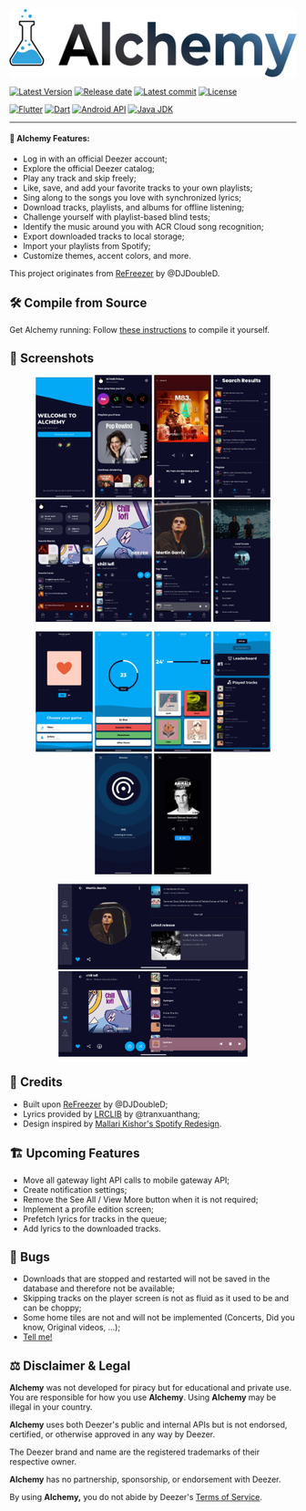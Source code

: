 ![Alchemy](./assets/banner.png?raw=true)

[![Latest Version](https://img.shields.io/github/v/release/PetitPrinc3/Alchemy?color=blue)](../../releases/latest)
[![Release date](https://img.shields.io/github/release-date/PetitPrinc3/Alchemy)](../../releases/latest)
[![Latest commit](https://img.shields.io/github/last-commit/PetitPrinc3/Alchemy)](../../commit/master)
[![License](https://img.shields.io/github/license/PetitPrinc3/Deezer?flat)](./LICENSE)

[![Flutter](https://img.shields.io/badge/Flutter-v3.29.3-blue?logo=flutter)](https://flutter.dev/)
[![Dart](https://img.shields.io/badge/Dart-v3.7.2-blue?logo=dart)](https://dart.dev/)
[![Android API](https://img.shields.io/badge/Android%20API-35-green?logo=android)](https://developer.android.com/about/versions/14)
[![Java JDK](https://img.shields.io/badge/Java%20JDK-17-blue?logo=openjdk)](https://openjdk.java.net/projects/jdk/17/)

---

#### :rocket: Alchemy Features:

*   Log in with an official Deezer account;
*   Explore the official Deezer catalog;
*   Play any track and skip freely;
*   Like, save, and add your favorite tracks to your own playlists;
*   Sing along to the songs you love with synchronized lyrics;
*   Download tracks, playlists, and albums for offline listening;
*   Challenge yourself with playlist-based blind tests;
*   Identify the music around you with ACR Cloud song recognition;
*   Export downloaded tracks to local storage;
*   Import your playlists from Spotify;
*   Customize themes, accent colors, and more.

This project originates from [ReFreezer](https://github.com/DJDoubleD/ReFreezer) by @DJDoubleD.

## :hammer_and_wrench: Compile from Source

Get Alchemy running: Follow [these instructions](./HOWTO.md) to compile it yourself.

## :camera_flash: Screenshots

<p align="center">
    <img src="./assets/screenshots/login.png" width=100>
    <img src="./assets/screenshots/home.png" width=100>
    <img src="./assets/screenshots/player.png" width=100>
    <img src="./assets/screenshots/search.png" width=100>
    <img src="./assets/screenshots/favorites.png" width=100>
    <img src="./assets/screenshots/playlists.png" width=100>
    <img src="./assets/screenshots/artists.png" width=100>
    <img src="./assets/screenshots/menu.png" width=100>
</p>
<p align="center">
    <img src="./assets/screenshots/chooseBlindTest.png" width=100>
    <img src="./assets/screenshots/blindTrackTest.png" width=100>
    <img src="./assets/screenshots/blindArtistTest.png" width=100>
    <img src="./assets/screenshots/blindResults.png" width=100>
    <img src="./assets/screenshots/song_catcher.png" width=100>
    <img src="./assets/screenshots/song_catcher_results.png" width=100>
</p>
<p align="center">
    <img src="./assets/screenshots/artist_landscape.png" height=150>
    <img src="./assets/screenshots/playlist_landscape.png" height=150>
</p>

## :star2: Credits

*   Built upon [ReFreezer](https://github.com/DJDoubleD/ReFreezer) by @DJDoubleD;
*   Lyrics provided by [LRCLIB](https://github.com/tranxuanthang/lrclib) by @tranxuanthang;
*   Design inspired by [Mallari Kishor's Spotify Redesign](https://www.behance.net/gallery/194018249/Spotify-App-Redesign).

## :building_construction: Upcoming Features

*   Move all gateway light API calls to mobile gateway API;
*   Create notification settings;
*   Remove the See All / View More button when it is not required;
*   Implement a profile edition screen;
*   Prefetch lyrics for tracks in the queue;
*   Add lyrics to the downloaded tracks.

## :lady_beetle: Bugs

*   Downloads that are stopped and restarted will not be saved in the database and therefore not be available;
*   Skipping tracks on the player screen is not as fluid as it used to be and can be choppy;
*   Some home tiles are not and will not be implemented (Concerts, Did you know, Original videos, ...);
*   [Tell me!](https://github.com/PetitPrinc3/Deezer/issues)

## :balance_scale: Disclaimer & Legal

**Alchemy** was not developed for piracy but for educational and private use.
You are responsible for how you use **Alchemy**.
Using **Alchemy** may be illegal in your country.

**Alchemy** uses both Deezer's public and internal APIs but is not endorsed, certified, or otherwise approved in any way by Deezer.

The Deezer brand and name are the registered trademarks of their respective owner.

**Alchemy** has no partnership, sponsorship, or endorsement with Deezer.

By using **Alchemy,** you do not abide by Deezer's [Terms of Service](https://www.deezer.com/legal/cgu).
